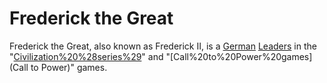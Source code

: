 # Frederick the Great

Frederick the Great, also known as Frederick II, is a [German](German) [Leaders](leader) in the "[Civilization%20%28series%29](Civilization)" and "[Call%20to%20Power%20games](Call to Power)" games.